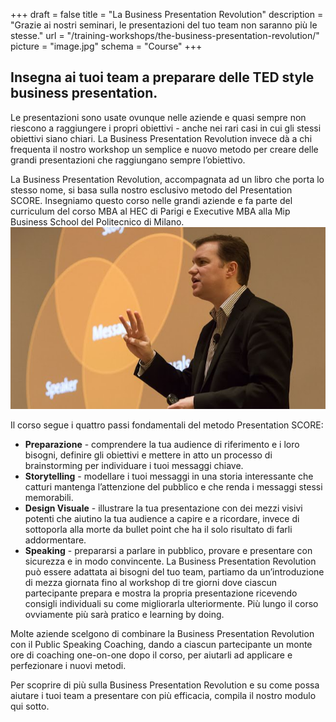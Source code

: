 +++
draft		= false
title		= "La Business Presentation Revolution"
description = "Grazie ai nostri seminari, le presentazioni del tuo team non saranno più le stesse."
url 			= "/training-workshops/the-business-presentation-revolution/"
picture		= "image.jpg"
schema		= "Course"
+++

## Insegna ai tuoi team a preparare delle TED style business presentation.

Le presentazioni sono usate ovunque nelle aziende e quasi sempre non riescono a raggiungere i propri obiettivi - anche nei rari casi in cui gli stessi obiettivi siano chiari. La Business Presentation Revolution invece dà a chi frequenta il nostro workshop un semplice e nuovo metodo per creare delle grandi presentazioni che raggiungano sempre l’obiettivo. 

La Business Presentation Revolution, accompagnata ad un libro che porta lo stesso nome, si basa sulla nostro esclusivo metodo del Presentation SCORE. Insegniamo questo corso nelle grandi aziende e fa parte del curriculum del corso MBA al HEC di Parigi e Executive MBA alla Mip Business School del Politecnico di Milano. ![bpr][pic1]

Il corso segue i quattro passi fondamentali del metodo Presentation SCORE:

* **Preparazione** - comprendere la tua audience di riferimento e i loro bisogni, definire gli obiettivi e mettere in atto un processo di brainstorming per individuare i tuoi messaggi chiave.   
* **Storytelling** - modellare i tuoi messaggi in una storia interessante che catturi mantenga l’attenzione del pubblico e che renda i messaggi stessi memorabili. 
* **Design Visuale** - illustrare la tua presentazione con dei mezzi visivi potenti che aiutino la tua audience a capire e a ricordare, invece di sottoporla alla morte da bullet point che ha il solo risultato di farli addormentare. 
* **Speaking** - prepararsi a parlare in pubblico, provare e presentare con sicurezza e in modo convincente. 
La Business Presentation Revolution può essere adattata ai bisogni del tuo team, partiamo da un’introduzione di mezza giornata fino al workshop di tre giorni dove ciascun partecipante prepara e mostra la propria presentazione ricevendo consigli individuali su come migliorarla ulteriormente. Più lungo il corso ovviamente più sarà pratico e learning by doing.

Molte aziende scelgono di combinare la Business Presentation Revolution con il Public Speaking Coaching, dando a ciascun partecipante un monte ore di coaching one-on-one dopo il corso, per aiutarli ad applicare e perfezionare i nuovi metodi. 

Per scoprire di più sulla Business Presentation Revolution e su come possa aiutare i tuoi team a presentare con più efficacia, compila il nostro modulo qui sotto. 

[pic1]: image.jpg